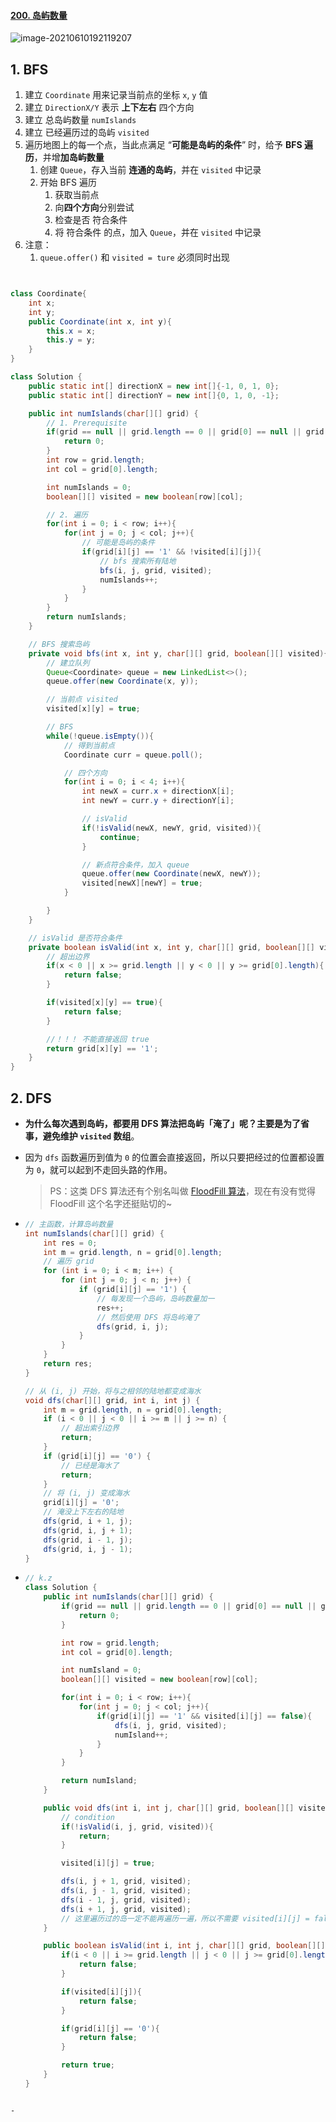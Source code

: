 #### [200. 岛屿数量](https://leetcode-cn.com/problems/number-of-islands/)

![image-20210610192119207](https://raw.githubusercontent.com/TWDH/Leetcode-From-Zero/pictures/img/image-20210610192119207.png)

## 1. BFS

1. 建立 `Coordinate` 用来记录当前点的坐标 `x`, `y` 值
2. 建立 `DirectionX/Y` 表示 **上下左右** 四个方向
3. 建立 总岛屿数量 `numIslands`
4. 建立 已经遍历过的岛屿 `visited`
5. 遍历地图上的每一个点，当此点满足 “**可能是岛屿的条件**” 时，给予 **BFS 遍历**，并增**加岛屿数量**
   1. 创建 `Queue`，存入当前 **连通的岛屿**，并在 `visited` 中记录
   2. 开始 BFS 遍历
      1. 获取当前点
      2. 向**四个方向**分别尝试
      3. 检查是否 符合条件
      4. 将 符合条件 的点，加入 `Queue`，并在 `visited` 中记录
6. 注意：
   1. `queue.offer()` 和 `visited = ture` 必须同时出现

```java


class Coordinate{
    int x;
    int y;
    public Coordinate(int x, int y){
        this.x = x;
        this.y = y;
    }
}

class Solution {
    public static int[] directionX = new int[]{-1, 0, 1, 0};
    public static int[] directionY = new int[]{0, 1, 0, -1};

    public int numIslands(char[][] grid) {
        // 1. Prerequisite
        if(grid == null || grid.length == 0 || grid[0] == null || grid[0].length == 0){
            return 0;
        }
        int row = grid.length;
        int col = grid[0].length;

        int numIslands = 0;
        boolean[][] visited = new boolean[row][col];

        // 2. 遍历
        for(int i = 0; i < row; i++){
            for(int j = 0; j < col; j++){
                // 可能是岛屿的条件
                if(grid[i][j] == '1' && !visited[i][j]){
                    // bfs 搜索所有陆地
                    bfs(i, j, grid, visited);
                    numIslands++;
                }
            }
        }
        return numIslands;
    }

    // BFS 搜索岛屿
    private void bfs(int x, int y, char[][] grid, boolean[][] visited){
        // 建立队列
        Queue<Coordinate> queue = new LinkedList<>();
        queue.offer(new Coordinate(x, y));

        // 当前点 visited
        visited[x][y] = true;

        // BFS
        while(!queue.isEmpty()){
            // 得到当前点
            Coordinate curr = queue.poll();

            // 四个方向
            for(int i = 0; i < 4; i++){
                int newX = curr.x + directionX[i];
                int newY = curr.y + directionY[i];

                // isValid
                if(!isValid(newX, newY, grid, visited)){
                    continue;
                }

                // 新点符合条件，加入 queue
                queue.offer(new Coordinate(newX, newY));
                visited[newX][newY] = true;
            }

        }
    }

    // isValid 是否符合条件
    private boolean isValid(int x, int y, char[][] grid, boolean[][] visited){
        // 超出边界
        if(x < 0 || x >= grid.length || y < 0 || y >= grid[0].length){
            return false;
        }

        if(visited[x][y] == true){
            return false;
        }

        //！！！ 不能直接返回 true
        return grid[x][y] == '1';
    }
}
```

## 2. DFS

- **为什么每次遇到岛屿，都要用 DFS 算法把岛屿「淹了」呢？主要是为了省事，避免维护 `visited` 数组**。

- 因为 `dfs` 函数遍历到值为 `0` 的位置会直接返回，所以只要把经过的位置都设置为 `0`，就可以起到不走回头路的作用。

  > PS：这类 DFS 算法还有个别名叫做 [FloodFill 算法](https://mp.weixin.qq.com/s/Y7snQIraCC6PRhj9ZSnlzw)，现在有没有觉得 FloodFill 这个名字还挺贴切的~

- ```java
  // 主函数，计算岛屿数量
  int numIslands(char[][] grid) {
      int res = 0;
      int m = grid.length, n = grid[0].length;
      // 遍历 grid
      for (int i = 0; i < m; i++) {
          for (int j = 0; j < n; j++) {
              if (grid[i][j] == '1') {
                  // 每发现一个岛屿，岛屿数量加一
                  res++;
                  // 然后使用 DFS 将岛屿淹了
                  dfs(grid, i, j);
              }
          }
      }
      return res;
  }
  
  // 从 (i, j) 开始，将与之相邻的陆地都变成海水
  void dfs(char[][] grid, int i, int j) {
      int m = grid.length, n = grid[0].length;
      if (i < 0 || j < 0 || i >= m || j >= n) {
          // 超出索引边界
          return;
      }
      if (grid[i][j] == '0') {
          // 已经是海水了
          return;
      }
      // 将 (i, j) 变成海水
      grid[i][j] = '0';
      // 淹没上下左右的陆地
      dfs(grid, i + 1, j);
      dfs(grid, i, j + 1);
      dfs(grid, i - 1, j);
      dfs(grid, i, j - 1);
  }
  ```

- ```java
  // k.z
  class Solution {
      public int numIslands(char[][] grid) {
          if(grid == null || grid.length == 0 || grid[0] == null || grid[0].length == 0){
              return 0;
          }
  
          int row = grid.length;
          int col = grid[0].length;
  
          int numIsland = 0;
          boolean[][] visited = new boolean[row][col];
  
          for(int i = 0; i < row; i++){
              for(int j = 0; j < col; j++){
                  if(grid[i][j] == '1' && visited[i][j] == false){
                      dfs(i, j, grid, visited);
                      numIsland++;
                  }
              }
          }
  
          return numIsland;
      }
  
      public void dfs(int i, int j, char[][] grid, boolean[][] visited){
          // condition
          if(!isValid(i, j, grid, visited)){
              return;
          }
  
          visited[i][j] = true;
  
          dfs(i, j + 1, grid, visited);
          dfs(i, j - 1, grid, visited);
          dfs(i - 1, j, grid, visited);
          dfs(i + 1, j, grid, visited);
          // 这里遍历过的岛一定不能再遍历一遍，所以不需要 visited[i][j] = false;
      }
  
      public boolean isValid(int i, int j, char[][] grid, boolean[][] visited){
          if(i < 0 || i >= grid.length || j < 0 || j >= grid[0].length){
              return false;
          }
  
          if(visited[i][j]){
              return false;
          }
  
          if(grid[i][j] == '0'){
              return false;
          }
  
          return true;
      }
  }
```
  
- 

